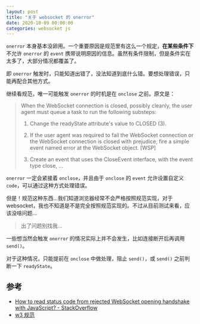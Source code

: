 ```yaml
---
layout: post
title: "关于 websocket 的 onerror"
date: 2020-10-09 00:00:00
categories: websocket js
---
```


`onerror` 本身基本没卵用。一个重要原因是规范里有这么一个规定，**在某些条件下**不允许 `onerror` 的 `event` 携带说明原因的信息。虽然有条件限制，但是条件实在太多了，大部分情况都覆盖了。

即 `onerror` 触发时，只能知道出错了，没法知道到底什么错。要想处理错误，只能再配合其他方式。

继续看规范，唯一可能触发 `onerror` 的时机是在 `onclose` 之前。原文是：

> When the WebSocket connection is closed, possibly cleanly, the user agent must queue a task to run the following substeps:
>
> 1. Change the readyState attribute's value to CLOSED (3).
>
> 2. If the user agent was required to fail the WebSocket connection or the WebSocket connection is closed with prejudice, fire a simple event named error at the WebSocket object. [WSP]
>
> 3. Create an event that uses the CloseEvent interface, with the event type close, ...

`onerror` 一定会紧接着 `onclose`，并且由于 `onclose` 的 `event` 允许设置自定义 `code`，可以通过这种方式处理错误。

但是！规范这种东西...我们知道浏览器经常不会严格按照规范实现，对于 websocket，我也不知道是不是完全按照规范实现的。不过从目前测试来看，应该没啥问题...

> 出了问题别找我...

一些想当然会触发 `onerror` 的情况实际上并不会发生，比如连接断开后再调用 `send()`。

对于这种情况，只能提前在 `onclose` 中做处理，阻止 `send()`，或 `send()` 之前判断一下 `readyState`。

## 参考

- [How to read status code from rejected WebSocket opening handshake with JavaScript? - StackOverflow](https://stackoverflow.com/questions/21762596/how-to-read-status-code-from-rejected-websocket-opening-handshake-with-javascrip/50685387)
- [w3 规范](https://www.w3.org/TR/websockets)
